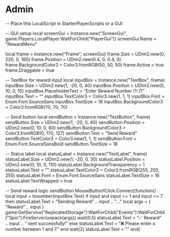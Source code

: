 # Admin
-- Place this LocalScript in StarterPlayerScripts or a GUI

-- GUI setup
local screenGui = Instance.new("ScreenGui", game.Players.LocalPlayer:WaitForChild("PlayerGui"))
screenGui.Name = "RewardMenu"

local frame = Instance.new("Frame", screenGui)
frame.Size = UDim2.new(0, 220, 0, 160)
frame.Position = UDim2.new(0.4, 0, 0.4, 0)
frame.BackgroundColor3 = Color3.fromRGB(50, 50, 50)
frame.Active = true
frame.Draggable = true

-- TextBox for reward input
local inputBox = Instance.new("TextBox", frame)
inputBox.Size = UDim2.new(1, -20, 0, 40)
inputBox.Position = UDim2.new(0, 10, 0, 10)
inputBox.PlaceholderText = "Enter Reward Number (1-7)"
inputBox.Text = ""
inputBox.TextColor3 = Color3.new(1, 1, 1)
inputBox.Font = Enum.Font.SourceSans
inputBox.TextSize = 18
inputBox.BackgroundColor3 = Color3.fromRGB(70, 70, 70)

-- Send button
local sendButton = Instance.new("TextButton", frame)
sendButton.Size = UDim2.new(1, -20, 0, 40)
sendButton.Position = UDim2.new(0, 10, 0, 60)
sendButton.BackgroundColor3 = Color3.fromRGB(0, 170, 127)
sendButton.Text = "Send Reward"
sendButton.TextColor3 = Color3.new(1, 1, 1)
sendButton.Font = Enum.Font.SourceSansBold
sendButton.TextSize = 18

-- Status label
local statusLabel = Instance.new("TextLabel", frame)
statusLabel.Size = UDim2.new(1, -20, 0, 30)
statusLabel.Position = UDim2.new(0, 10, 0, 110)
statusLabel.BackgroundTransparency = 1
statusLabel.Text = ""
statusLabel.TextColor3 = Color3.fromRGB(255, 255, 255)
statusLabel.Font = Enum.Font.SourceSans
statusLabel.TextSize = 16
statusLabel.TextWrapped = true

-- Send reward logic
sendButton.MouseButton1Click:Connect(function()
	local input = tonumber(inputBox.Text)
	if input and input >= 1 and input <= 7 then
		statusLabel.Text = "Sending Reward" .. input .. "..."
		local args = { "Reward" .. input }
		game:GetService("ReplicatedStorage"):WaitForChild("Events"):WaitForChild("Spin"):FireServer(unpack(args))
		wait(0.5)
		statusLabel.Text = "✅ Reward" .. input .. " sent successfully!"
	else
		statusLabel.Text = "❌ Please enter a number between 1 and 7."
	end
	wait(2)
	statusLabel.Text = ""
end)
